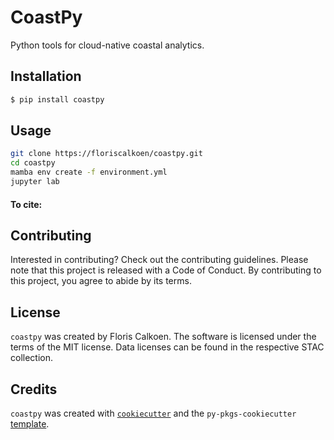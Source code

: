 # CoastPy

Python tools for cloud-native coastal analytics.

## Installation

```bash
$ pip install coastpy
```

## Usage

```bash
git clone https://floriscalkoen/coastpy.git
cd coastpy
mamba env create -f environment.yml
jupyter lab
```

#### To cite:

## Contributing

Interested in contributing? Check out the contributing guidelines. Please note that this project is released with a Code of Conduct. By contributing to this project, you agree to abide by its terms.

## License

`coastpy` was created by Floris Calkoen. The software is licensed under the terms of the
MIT license. Data licenses can be found in the respective STAC collection.

## Credits

`coastpy` was created with [`cookiecutter`](https://cookiecutter.readthedocs.io/en/latest/) and the `py-pkgs-cookiecutter` [template](https://github.com/py-pkgs/py-pkgs-cookiecutter).
